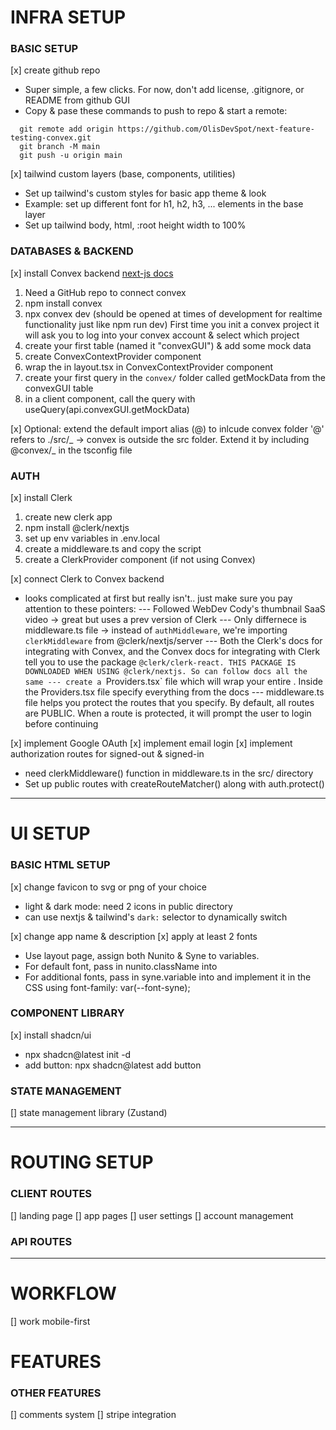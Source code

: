 # INFRA SETUP

### BASIC SETUP

[x] create github repo

- Super simple, a few clicks. For now, don't add license, .gitignore, or README from github GUI
- Copy & pase these commands to push to repo & start a remote:

```
  git remote add origin https://github.com/OlisDevSpot/next-feature-testing-convex.git
  git branch -M main
  git push -u origin main
```

[x] tailwind custom layers (base, components, utilities)

- Set up tailwind's custom styles for basic app theme & look
- Example: set up different font for h1, h2, h3, ... elements in the base layer
- Set up tailwind body, html, :root height width to 100%

### DATABASES & BACKEND

[x] install Convex backend
[next-js docs](https://docs.convex.dev/quickstart/nextjs)

1. Need a GitHub repo to connect convex
2. npm install convex
3. npx convex dev (should be opened at times of development for realtime functionality just like npm run dev)
   First time you init a convex project it will ask you to log into your convex account & select which project
4. create your first table (named it "convexGUI") & add some mock data
5. create ConvexContextProvider component
6. wrap the <body> in layout.tsx in ConvexContextProvider component
7. create your first query in the `convex/` folder called getMockData from the convexGUI table
8. in a client component, call the query with useQuery(api.convexGUI.getMockData)

[x] Optional: extend the default import alias (@) to inlcude convex folder
'@' refers to ./src/_ -> convex is outside the src folder. Extend it by including @convex/_ in the tsconfig file

### AUTH

[x] install Clerk

1. create new clerk app
2. npm install @clerk/nextjs
3. set up env variables in .env.local
4. create a middleware.ts and copy the script
5. create a ClerkProvider component (if not using Convex)

[x] connect Clerk to Convex backend

- looks complicated at first but really isn't.. just make sure you pay attention to these pointers:
  --- Followed WebDev Cody's thumbnail SaaS video -> great but uses a prev version of Clerk
  --- Only differnece is middleware.ts file -> instead of `authMiddleware`, we're importing `clerkMiddleware` from @clerk/nextjs/server
  --- Both the Clerk's docs for integrating with Convex, and the Convex docs for integrating with Clerk tell you to use the package `@clerk/clerk-react. THIS PACKAGE IS DOWNLOADED WHEN USING @clerk/nextjs. So can follow docs all the same
--- create a `Providers.tsx` file which will wrap your entire <html>. Inside the Providers.tsx file specify everything from the docs
  --- middleware.ts file helps you protect the routes that you specify. By default, all routes are PUBLIC. When a route is protected, it will prompt the user to login before continuing

[x] implement Google OAuth
[x] implement email login
[x] implement authorization routes for signed-out & signed-in

- need clerkMiddleware() function in middleware.ts in the src/ directory
- Set up public routes with createRouteMatcher() along with auth.protect()

---

# UI SETUP

### BASIC HTML SETUP

[x] change favicon to svg or png of your choice

- light & dark mode: need 2 icons in public directory
- can use nextjs & tailwind's `dark:` selector to dynamically switch

[x] change app name & description
[x] apply at least 2 fonts

- Use layout page, assign both Nunito & Syne to variables.
- For default font, pass in nunito.className into <body>
- For additional fonts, pass in syne.variable into <body> and implement it in the CSS using font-family: var(--font-syne);

### COMPONENT LIBRARY

[x] install shadcn/ui

- npx shadcn@latest init -d
- add button: npx shadcn@latest add button

### STATE MANAGEMENT

[] state management library (Zustand)

---

# ROUTING SETUP

### CLIENT ROUTES

[] landing page
[] app pages
[] user settings
[] account management

### API ROUTES

---

# WORKFLOW

[] work mobile-first

# FEATURES

### OTHER FEATURES

[] comments system
[] stripe integration
